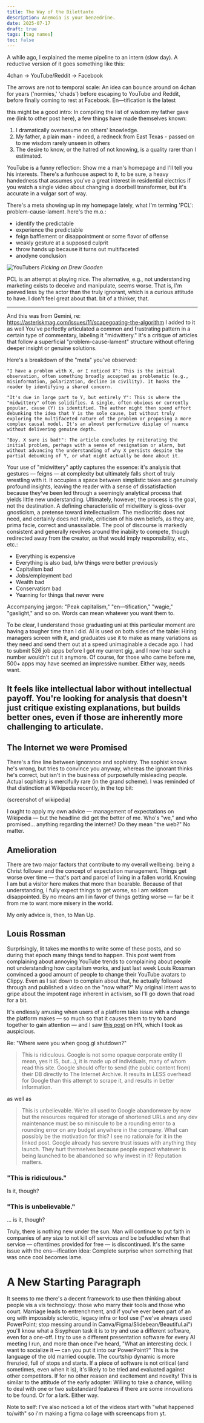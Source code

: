 ```yaml
---
title: The Way of the Dilettante
description: Anemoia is your benzedrine.
date: 2025-07-17
draft: true
tags: [tag names]
toc: false
---
```

A while ago, I explained the meme pipeline to an intern (slow day). A reductive version of it goes something like this:

4chan -> YouTube/Reddit -> Facebook

The arrows are not to temporal scale: An idea can bounce around on 4chan for years ('normies,' 'chads') before escaping to YouTube and Reddit, before finally coming to rest at Facebook. En—tification is the latest 

this might be a good intro: In compiling the list of wisdom my father gave me (link to other post here), a few things have made themselves known:
1. I dramatically overassume on others' knowledge.
2. My father, a plain man - indeed, a redneck from East Texas - passed on to me wisdom rarely unseen in others
3. The desire to know, or the hatred of not knowing, is a quality rarer than I estimated.

YouTube is a funny reflection: Show me a man's homepage and I'll tell you his interests. There's a funhouse aspect to it, to be sure, a heavy handedness that assumes you've a great interest in residential electrics if you watch a single video about changing a doorbell transformer, but it's accurate in a vulgar sort of way.

There's a meta showing up in my homepage lately, what I'm terming 'PCL': problem-cause-lament. here's the m.o.:

- identify the predictable
- experience the predictable
- feign bafflement or disappointment or some flavor of offense
- weakly gesture at a supposed culprit
- throw hands up because it turns out multifaceted
- anodyne conclusion

![YouTubers](/images/2025-08-03-youtube.png) *Picking on Drew Gooden*

PCL is an attempt at playing nice. The alternative, e.g., not understanding marketing exists to deceive and manipulate, seems worse. That is, I'm peeved less by the actor than the truly ignorant, which is a curious attitude to have. I don't feel great about that. bit of a thinker, that.

---
And this was from Gemini, re: https://asteriskmag.com/issues/11/scapegoating-the-algorithm I added to it as well
You've perfectly articulated a common and frustrating pattern in a certain type of commentary, labeling it "midwittery." It's a critique of articles that follow a superficial "problem-cause-lament" structure without offering deeper insight or genuine solutions.

Here's a breakdown of the "meta" you've observed:

    "I have a problem with X, or I noticed X": This is the initial observation, often something broadly accepted as problematic (e.g., misinformation, polarization, decline in civility). It hooks the reader by identifying a shared concern.

    "It's due in large part to Y, but entirely Y": This is where the "midwittery" often solidifies. A single, often obvious or currently popular, cause (Y) is identified. The author might then spend effort debunking the idea that Y is the sole cause, but without truly exploring the multifaceted nature of the problem or proposing a more complex causal model. It's an almost performative display of nuance without delivering genuine depth.

    "Boy, X sure is bad!": The article concludes by reiterating the initial problem, perhaps with a sense of resignation or alarm, but without advancing the understanding of why X persists despite the partial debunking of Y, or what might actually be done about it.

Your use of "midwittery" aptly captures the essence: it's analysis that gestures — feigns — at complexity but ultimately falls short of truly wrestling with it. It occupies a space between simplistic takes and genuinely profound insights, leaving the reader with a sense of dissatisfaction because they've been led through a seemingly analytical process that yields little new understanding. Ultimately, however, the process is the goal, not the destination. A defining characteristic of midwittery is gloss-over gnosticism, a pretense toward intellectualism. The mediocritic does not need, and certainly does not invite, criticism of his own beliefs, as they are, prima facie, correct and unassailable. The pool of discourse is markedly consistent and generally revolves around the inabiity to compete, though redirected away from the creator, as that would imply responsibility, etc., etc.:

- Everything is expensive
- Everything is also bad, b/w things were better previously
- Capitalism bad
- Jobs/employment bad
- Wealth bad
- Conservatism bad
- Yearning for things that never were

Accompanying jargon: "Peak capitalism," "en—tification," "wagie," "gaslight," and so on. Words can mean whatever you want them to.

To be clear, I understand those graduating uni at this particular moment are having a tougher time than I did. AI is used on both sides of the table: Hiring managers screen with it, and graduates use it to make as many variations as they need and send them out at a speed unimaginable a decade ago. I had to submit 526 job apps before I got my current gig, and I now hear such a number wouldn't cut it anymore. Of course, for those who came before me, 500+ apps may have seemed an impressive number. Either way, needs want. 

It feels like intellectual labor without intellectual payoff. You're looking for analysis that doesn't just critique existing explanations, but builds better ones, even if those are inherently more challenging to articulate.
---


## The Internet we were Promised
There's a fine line between ignorance and sophistry. The sophist knows he's wrong, but tries to convince you anyway, whereas the ignorant thinks he's correct, but isn't in the business of purposefully misleading people. Actual sophistry is mercifully rare (in the grand scheme). I was reminded of that distinction at Wikipedia recently, in the top bit:

(screenshot of wikipedia)

I ought to apply my own advice — management of expectations on Wikipedia — but the headline did get the better of me. Who's "we," and who promised... anything regarding the internet? Do they mean "the web?" No matter. 

## Amelioration
There are two major factors that contribute to my overall wellbeing: being a Christ follower and the concept of expectation management. Things get worse over time — that's part and parcel of living in a fallen world. Knowing I am but a visitor here makes that more than bearable. Because of that understanding, I fully expect things to get worse, so I am seldom disappointed. By no means am I in favor of things getting worse — far be it from me to want more misery in the world.

My only advice is, then, to Man Up.

## Louis Rossman
Surprisingly, Iit takes me months to write some of these posts, and so during that epoch many things tend to happen. This post went from complaining about annoying YouTube trends to complaining about people not understanding how capitalism works, and just last week Louis Rossman convinced a good amount of people to change their YouTube avatars to Clippy. Even as I sat down to complain about that, he actually followed through and published a video on the "now what?" My original intent was to gripe about the impotent rage inherent in activism, so I'll go down that road for a bit.

It's endlessly amusing when users of a platform take issue with a change the platform makes — so much so that it causes them to try to band together to gain attention — and I saw [this post](https://news.ycombinator.com/item?id=44877021) on HN, which I took as auspicious.

Re: "Where were you when goog.gl shutdown?"
> This is ridiculous.
Google is not some opaque corporate entity (I mean, yes it IS, but...), it is made up of individuals, many of whom read this site.
Google should offer to send (the public content from) their DB directly to The Internet Archive. It results in LESS overhead for Google than this attempt to scrape it, and results in better information.

as well as 

> This is unbelievable. We're all used to Google abandonware by now but the resources required for storage of shortened URLs and any dev maintenance must be so miniscule to be a rounding error to a rounding error on any budget anywhere in the company.
What can possibly be the motivation for this? I see no rationale for it in the linked post.
Google already has severe trust issues with anything they launch. They hurt themselves because people expect whatever is being launched to be abandoned so why invest in it? Reputation matters.

### "This is ridiculous."
Is it, though?

### "This is unbelievable."
... is it, though?

Truly, there is nothing new under the sun. Man will continue to put faith in companies of any size to not kill off services and be befuddled when that service — oftentimes provided for free — is discontinued. It's the same issue with the ens—ification idea: Complete surprise when something that was once cool becomes lame.

# A New Starting Paragraph
It seems to me there's a decent framework to use then thinking about people vis a vis technology: those who marry their tools and those who court. Marriage leads to entrenchment, and if you've ever been part of an org with impossibly sclerotic, legacy infra or tool use ("we've always used PowerPoint; stop messing around in Canva/Figma/Slidebean/Beautiful.ai") you'll know what a Sisyphean task it is to try and use a different software, even for a one-off. I try to use a different presentation software for every AI meeting I run, and more than once I've heard, "What an interesting deck. I want to socialize it — can you put it into our PowerPoint?" This is the language of the old married couple.
The courtship dynamic is more frenzied, full of stops and starts. If a piece of software is not critical (and sometimes, even when it is), it's likely to be tried and evaluated against other competitors. If for no other reason and excitement and novelty! This is similar to the attitude of the early adopter: Willing to take a chance, willing to deal with one or two substandard features if there are some innovations to be found. Or for a lark. Either way.

Note to self: I've also noticed a lot of the videos start with "what happened to/with" so i'm making a figma collage with screencaps from yt.
